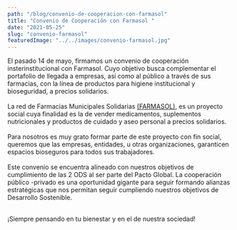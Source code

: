 ```yaml
---
path: "/blog/convenio-de-cooperacion-con-farmasol"
title: "Convenio de Cooperación con Farmasol "
date: "2021-05-25"
slug: "convenio-farmasol"
featuredImage: "../../images/convenio-farmasol.jpg"
---
```

El pasado 14 de mayo, firmamos un convenio de cooperación insterinstitucional con Farmasol. Cuyo objetivo busca complementar el portafolio de llegada a empresas, así como al público a través de sus farmacias, con la línea de productos para higiene institucional y bioseguridad, a precios solidarios.  <br/> <br/>
La red de Farmacias Municipales Solidarias <a href="http://www.farmasol.gob.ec/" target="_blank" className="text-white hover:text-gray-400">(FARMASOL)</a>, es un proyecto social cuya finalidad es la de vender medicamentos, suplementos nutricionales y productos de cuidado y aseo personal a precios solidarios. <br/> <br/>
Para nosotros es muy grato formar parte de este proyecto con fin social, queremos que las empresas, entidades, u otras organizaciones, garanticen espacios bioseguros para todos sus trabajadores. <br/> <br/>
Este convenio se encuentra alineado con nuestros objetivos de cumplimiento de las 2 ODS al ser parte del Pacto Global. La cooperación público -privado es una oportunidad gigante para seguir formando alianzas estratégicas que nos permitan seguir cumpliendo nuestros objetivos de Desarrollo Sostenible. <br/> <br/>

<div class= "font-semibold text-center  text-xl">
<p className="font-semibold text-center  text-xl ">¡Siempre pensando en tu bienestar y en el de nuestra sociedad! </p> </div>
 <br/> <br/>




